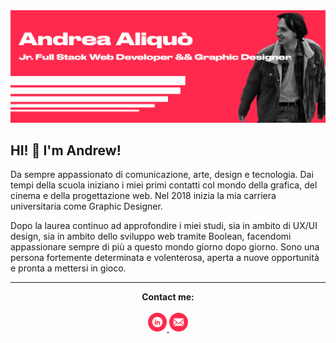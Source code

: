 <!DOCTYPE html>
<html lang="en">
<head>
    <meta charset="UTF-8">
    <meta name="viewport" content="width=device-width, initial-scale=1.0">
    <link rel="stylesheet" href="github-markdown.css">
</head>
<body>
    <div>
        <img src="./img/GitHubBanner.jpg"alt=" Andrea Aliquò / Jr.Full Stack Web Developer && Graphic Designer">
        <h2>HI! &#128075; I'm Andrew!</h2>
        <p>
            Da sempre appassionato di comunicazione, arte, design e tecnologia. Dai tempi della scuola iniziano i miei primi contatti col mondo della grafica, del cinema e della progettazione web. Nel 2018 inizia la mia carriera universitaria come Graphic Designer.
        </p>
        <p>
            Dopo la laurea continuo ad approfondire i miei studi, sia in ambito di UX/UI design, sia in ambito dello sviluppo web tramite Boolean, facendomi appassionare sempre di più a questo mondo giorno dopo giorno. Sono una persona fortemente determinata e volenterosa, aperta a nuove opportunità e pronta a mettersi in gioco.
        </p>
        <hr>
        <p align="center">
            <strong>Contact me:</strong>
            <br>
            <br>
            <a target="blank" rel="noopener noreferrer" href="https://www.linkedin.com/in/andreaaliquò4/">
                <img width="30px" src="./img/LinkedinIcon.png" alt="LinkedInIcon">
            </a>
            <a target="blank" href="mailto:andrea.aliquo99@gmail.com">
                <img width="30px" src="./img/MailIcon.png" alt="EmailIcon">
            </a>
        </p>
    </div>
</body>
</html>